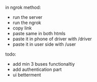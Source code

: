 in ngrok method:

- run the server 
- run the ngrok
- copy link 
- paste same in both htmls
- paste it in phone of driver with /driver
- paste it in user side with /user

todo:
- add min 3 buses functionaltiy 
- add authentication part
- ui betterment
